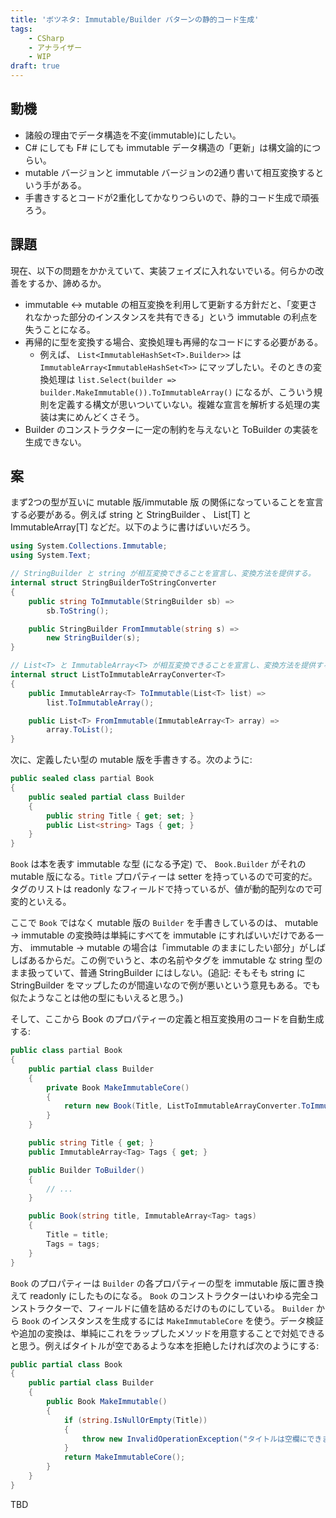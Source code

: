 ```yaml
---
title: 'ボツネタ: Immutable/Builder パターンの静的コード生成'
tags:
    - CSharp
    - アナライザー
    - WIP
draft: true
---
```


## 動機
- 諸般の理由でデータ構造を不変(immutable)にしたい。
- C# にしても F# にしても immutable データ構造の「更新」は構文論的につらい。
- mutable バージョンと immutable バージョンの2通り書いて相互変換するという手がある。
- 手書きするとコードが2重化してかなりつらいので、静的コード生成で頑張ろう。

## 課題
現在、以下の問題をかかえていて、実装フェイズに入れないでいる。何らかの改善をするか、諦めるか。

- immutable ↔ mutable の相互変換を利用して更新する方針だと、「変更されなかった部分のインスタンスを共有できる」という immutable の利点を失うことになる。
- 再帰的に型を変換する場合、変換処理も再帰的なコードにする必要がある。
    - 例えば、 ``List<ImmutableHashSet<T>.Builder>>`` は ``ImmutableArray<ImmutableHashSet<T>>`` にマップしたい。そのときの変換処理は ``list.Select(builder => builder.MakeImmutable()).ToImmutableArray()`` になるが、こういう規則を定義する構文が思いついていない。複雑な宣言を解析する処理の実装は実にめんどくさそう。
- Builder のコンストラクターに一定の制約を与えないと ToBuilder の実装を生成できない。

## 案
まず2つの型が互いに mutable 版/immutable 版 の関係になっていることを宣言する必要がある。例えば string と StringBuilder 、 List[T] と ImmutableArray[T] などだ。以下のように書けばいいだろう。

```csharp
using System.Collections.Immutable;
using System.Text;

// StringBuilder と string が相互変換できることを宣言し、変換方法を提供する。
internal struct StringBuilderToStringConverter
{
    public string ToImmutable(StringBuilder sb) =>
        sb.ToString();

    public StringBuilder FromImmutable(string s) =>
        new StringBuilder(s);
}

// List<T> と ImmutableArray<T> が相互変換できることを宣言し、変換方法を提供する。
internal struct ListToImmutableArrayConverter<T>
{
    public ImmutableArray<T> ToImmutable(List<T> list) =>
        list.ToImmutableArray();

    public List<T> FromImmutable(ImmutableArray<T> array) =>
        array.ToList();
}
```

次に、定義したい型の mutable 版を手書きする。次のように:

```csharp
public sealed class partial Book
{
    public sealed partial class Builder
    {
        public string Title { get; set; }
        public List<string> Tags { get; }
    }
}
```

`Book` は本を表す immutable な型 (になる予定) で、 ``Book.Builder`` がそれの mutable 版になる。`Title` プロパティーは setter を持っているので可変的だ。タグのリストは readonly なフィールドで持っているが、値が動的配列なので可変的といえる。

ここで `Book` ではなく mutable 版の `Builder` を手書きしているのは、 mutable → immutable の変換時は単純にすべてを immutable にすればいいだけである一方、 immutable → mutable の場合は「immutable のままにしたい部分」がしばしばあるからだ。この例でいうと、本の名前やタグを immutable な string 型のまま扱っていて、普通 StringBuilder にはしない。(追記: そもそも string に StringBuilder をマップしたのが間違いなので例が悪いという意見もある。でも似たようなことは他の型にもいえると思う。)

そして、ここから Book のプロパティーの定義と相互変換用のコードを自動生成する:

```csharp
public class partial Book
{
    public partial class Builder
    {
        private Book MakeImmutableCore()
        {
            return new Book(Title, ListToImmutableArrayConverter.ToImmutable(Tags));
        }
    }

    public string Title { get; }
    public ImmutableArray<Tag> Tags { get; }

    public Builder ToBuilder()
    {
        // ...
    }

    public Book(string title, ImmutableArray<Tag> tags)
    {
        Title = title;
        Tags = tags;
    }
}
```

`Book` のプロパティーは `Builder` の各プロパティーの型を immutable 版に置き換えて readonly にしたものになる。 `Book` のコンストラクターはいわゆる完全コンストラクターで、フィールドに値を詰めるだけのものにしている。 `Builder` から `Book` のインスタンスを生成するには `MakeImmutableCore` を使う。データ検証や追加の変換は、単純にこれをラップしたメソッドを用意することで対処できると思う。例えばタイトルが空であるような本を拒絶したければ次のようにする:

```csharp
public partial class Book
{
    public partial class Builder
    {
        public Book MakeImmutable()
        {
            if (string.IsNullOrEmpty(Title))
            {
                throw new InvalidOperationException("タイトルは空欄にできません。");
            }
            return MakeImmutableCore();
        }
    }
}
```

TBD
